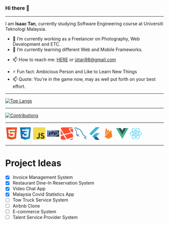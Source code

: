 ### Hi there 👋
_____________________

I am <b>Isaac Tan</b>, currently studying Software Engineering course at Universiti Teknologi Malaysia.

- 🔭 I’m currently working as a Freelancer on Photography, Web Development and ETC. 
- 🌱 I’m currently learning different Web and Mobile Frameworks. 
<!-- - 👯 I’m looking to collaborate on ... -->
<!-- - 🤔 I’m looking for help with ... -->
<!-- - 💬 Ask me about ... -->
- 📫 How to reach me: <a href = "https://www.linkedin.com/in/isaactanyuhao/">HERE</a> or <a href="mailto:iztan98@gmail.com">iztan98@gmail.com</a>
<!-- - 😄 Pronouns: ... -->
- ⚡ Fun fact: Ambicious Person and Like to Learn New Things 
- 📫 Quote: You're in the game now, may as well put forth on your best effort. 
______________

[![Top Langs](https://github-readme-stats.vercel.app/api/top-langs/?username=isaactan98&layout=compact)](https://github.com/isaactan98/github-readme-stats)

_____________

[![Contributions](https://github-readme-stats.vercel.app/api?username=isaactan98&show_icons=true&title_color=fff&icon_color=79ff97&text_color=9f9f9f&bg_color=151515)](https://github-readme-stats.vercel.app/api?username=isaactan98&show_icons=true&title_color=fff&icon_color=79ff97&text_color=9f9f9f&bg_color=151515)

_____________

<p align="left">
<img src="https://github.com/devicons/devicon/blob/master/icons/html5/html5-original.svg" width="40" height="40" alt="h5" />
<img src="https://github.com/devicons/devicon/blob/master/icons/css3/css3-original.svg" width="40" height="40" alt="css3" />
<img src="https://github.com/devicons/devicon/blob/master/icons/javascript/javascript-original.svg" width="40" height="40" alt="js" />
<img src="https://github.com/devicons/devicon/blob/master/icons/php/php-original.svg" width="40" height="40" alt="firebase" />
<img src="https://github.com/devicons/devicon/blob/master/icons/laravel/laravel-plain.svg" width="40" height="40"/>
<img src="https://github.com/devicons/devicon/blob/master/icons/mysql/mysql-original.svg" width="40" height="40" alt="firebase" />
<img src="https://github.com/devicons/devicon/blob/master/icons/flutter/flutter-original.svg" width="40" height="40" alt="flutter" />
<img src="https://github.com/devicons/devicon/blob/master/icons/firebase/firebase-plain.svg" width="40" height="40" alt="firebase" />
<img src="https://github.com/devicons/devicon/blob/master/icons/vuejs/vuejs-original.svg" width="40" height="40" alt="vuejs" />
<img src="https://github.com/devicons/devicon/blob/master/icons/react/react-original.svg" width="40" height="40" alt="vuejs" />

</p>

_____________

<h1>Project Ideas</h1>

- [X] Invoice Management System
- [X] Restaurant Dine-In Reservation System
- [X] Video Chat App 
- [X] Malaysia Covid Statistics App
- [ ] Tow Truck Service System 
- [ ] Airbnb Clone 
- [ ] E-commerce System
- [ ] Talent Service Provider System 
